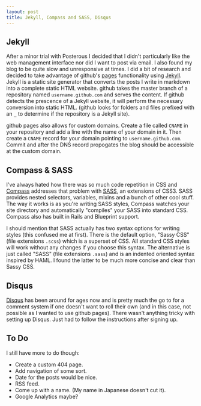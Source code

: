 ```yaml
---
layout: post
title: Jekyll, Compass and SASS, Disqus
---
```


## Jekyll

After a minor trial with Posterous I decided that I didn't particularly like the web management interface nor did I want to post via email. I also found my blog to be quite slow and unresponsive at times. I did a bit of research and decided to take advantage of github's [pages](http://pages.github.com) functionality using [Jekyll](https://github.com/mojombo/jekyll). Jekyll is a static site generator that converts the posts I write in markdown into a complete static HTML website. github takes the master branch of a repository named `username.github.com` and serves the content. If github detects the prescence of a Jekyll website, it will perform the necessary conversion into static HTML. (github looks for folders and files prefixed with an `_` to determine if the repository is a Jekyll site).

github pages also allows for custom domains. Create a file called `CNAME` in your repository and add a line with the name of your domain in it. Then create a `CNAME` record for your domain pointing to `username.github.com`. Commit and after the DNS record propogates the blog should be accessible at the custom domain.

## Compass & SASS

I've always hated how there was so much code repetition in CSS and [Compass](http://compass-style.org/) addresses that problem with [SASS](http://sass-lang.com/), an extensions of CSS3. SASS provides nested selectors, variables, mixins and a bunch of other cool stuff. The way it works is as you're writing SASS styles, Compass watches your site directory and automatically "compiles" your SASS into standard CSS. Compass also has built in Rails and Blueprint support.

I should mention that SASS actually has two syntax options for writing styles (this confused me at first). There is the default option, "Sassy CSS" (file extensions `.scss`) which is a superset of CSS. All standard CSS styles will work without any changes if you choose this syntax. The alternative is just called "SASS" (file extensions `.sass`) and is an indented oriented syntax inspired by HAML. I found the latter to be much more concise and clear than Sassy CSS.

## Disqus

[Disqus](http://disqus.com) has been around for ages now and is pretty much the go to for a comment system if one doesn't want to roll their own (and in this case, not possible as I wanted to use github pages). There wasn't anything tricky with setting up Disqus. Just had to follow the instructions after signing up.

## To Do

I still have more to do though:

<ul>
  <li class="strike">Create a custom 404 page.</li>
  <li>Add navigation of some sort.</li>
  <li class="strike">Date for the posts would be nice.</li>
  <li class="strike">RSS feed.</li>
  <li>Come up with a name. (My name in Japanese doesn't cut it).</li>
  <li>Google Analytics maybe?</li>
</ul>
